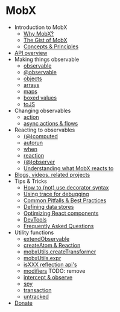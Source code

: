 # MobX

* Introduction to MobX
  * [Why MobX?](README.md)
  * [The Gist of MobX](intro/overview.md)
  * [Concepts & Principles](intro/concepts.md)
* [API overview](refguide/api.md)
* Making things observable
  * [observable](refguide/observable.md)
  * [@observable](refguide/observable-decorator.md)
  * [objects](refguide/object.md)
  * [arrays](refguide/array.md)
  * [maps](refguide/map.md)
  * [boxed values](refguide/boxed.md)
  * [toJS](refguide/tojson.md)
* Changing observables
  * [action](refguide/action.md)
  * [async actions & flows](best/actions.md)
* Reacting to observables
  * [(@)computed](refguide/computed-decorator.md)
  * [autorun](refguide/autorun.md)
  * [when](refguide/when.md)
  * [reaction](refguide/reaction.md)
  * [(@)observer](refguide/observer-component.md)
  * [Understanding what MobX reacts to](best/react.md)
* [Blogs, videos, related projects](https://github.com/mobxjs/awesome-mobx#examples)
* Tips & Tricks
  * [How to (not) use decorator syntax](best/decorators.md)
  * [Using trace for debugging](best/trace.md)
  * [Common Pitfalls & Best Practices](best/pitfalls.md)
  * [Defining data stores](best/store.md)
  * [Optimizing React components](best/react-performance.md)
  * [DevTools](best/devtools.md)
  * [Frequently Asked Questions](faq/faq.md)
* Utility functions
  * [extendObservable](refguide/extend-observable.md)
  * [createAtom & Reaction](refguide/extending.md)
  * [mobxUtils.createTransformer](refguide/create-transformer.md)
  * [mobxUtils.expr](refguide/expr.md)
  * [isXXX reflection api's](refguide/is-observable.md)
  * [modifiers](refguide/modifiers.md) TODO: remove
  * [intercept & observe](refguide/observe.md)
  * [spy](refguide/spy.md)
  * [transaction](refguide/transaction.md)
  * [untracked](refguide/untracked.md)
* [Donate](donating.md)
